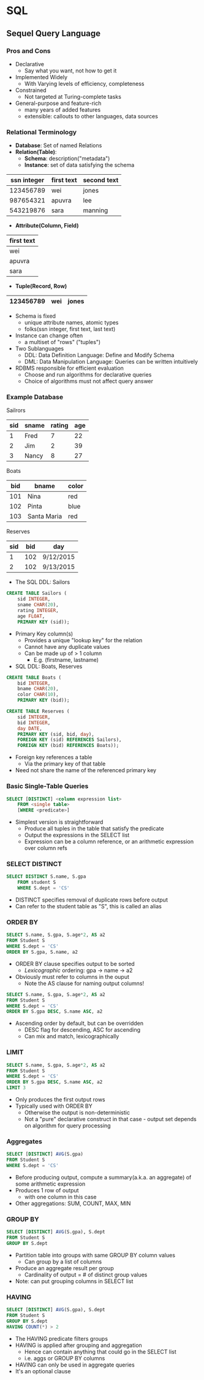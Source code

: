 # SQL
## Sequel Query Language
### Pros and Cons
- Declarative
    - Say what you want, not how to get it
- Implemented Widely
    - With Varying levels of efficiency, completeness
- Constrained
    - Not targeted at Turing-complete tasks
- General-purpose and feature-rich
    - many years of added features
    - extensible: callouts to other languages, data sources

### Relational Terminology
- **Database**: Set of named Relations
- **Relation(Table)**:
    - **Schema**: description("metadata")
    - **Instance**: set of data satisfying the schema

|ssn integer|first text|second text|
|------|---|---|
|123456789|wei|jones|
|987654321|apuvra|lee|
|543219876|sara|manning|
- **Attribute(Column, Field)**

|first text|
|------|
|wei|
|apuvra|
|sara|
- **Tuple(Record, Row)**

|123456789|wei|jones|
|------|---|---|
- Schema is fixed
    - unique attribute names, atomic types
    - folks(ssn integer, first text, last text)
- Instance can change often
    - a multiset of "rows" ("tuples")
- Two Sublanguages
    - DDL: Data Definition Language: Define and Modify Schema
    - DML: Data Manipulation Language: Queries can be written intuitively
- RDBMS responsible for efficient evaluation
    - Choose and run algorithms for declarative queries
    - Choice of algorithms must not affect query answer

### Example Database
Sailrors

|sid|sname|rating|age|
|------|---|---|---|
|1|Fred|7|22|
|2|Jim|2|39|
|3|Nancy|8|27|

Boats

|bid|bname|color|
|------|---|---|
|101|Nina|red|
|102|Pinta|blue|
|103|Santa Maria|red|

Reserves

|sid|bid|day|
|------|---|---|
|1|102|9/12/2015|
|2|102|9/13/2015|

- The SQL DDL: Sailors

```sql
CREATE TABLE Sailors (
    sid INTEGER,
    sname CHAR(20),
    rating INTEGER,
    age FLOAT,
    PRIMARY KEY (sid));
```
- Primary Key column(s)
    - Provides a unique "lookup key" for the relation
    - Cannot have any duplicate values
    - Can be made up of > 1 column
        - E.g. (firstname, lastname)
- SQL DDL: Boats, Reserves

```sql
CREATE TABLE Boats (
    bid INTEGER,
    bname CHAR(20),
    color CHAR(10),
    PRIMARY KEY (bid));
```
```sql
CREATE TABLE Reserves (
    sid INTEGER,
    bid INTEGER,
    day DATE,
    PRIMARY KEY (sid, bid, day),
    FOREIGN KEY (sid) REFERENCES Sailors),
    FOREIGN KEY (bid) REFERENCES Boats));
```
- Foreign key references a table
    - Via the primary key of that table
- Need not share the name of the referenced primary key

### Basic Single-Table Queries
```sql
SELECT [DISTINCT] <column expression list>
    FROM <single table>
    [WHERE <predicate>]
```
- Simplest version is straightforward
    - Produce all tuples in the table that satisfy the predicate
    - Output the expressions in the SELECT list
    - Expression can be a column reference, or an arithmetic expression over column refs

### SELECT DISTINCT
```sql
SELECT DISTINCT S.name, S.gpa
    FROM student S
    WHERE S.dept = 'CS'
```
- DISTINCT specifies removal of duplicate rows before output
- Can refer to the student table as "S", this is called an alias

### ORDER BY
```sql
SELECT S.name, S.gpa, S.age*2, AS a2
FROM Student S
WHERE S.dept = 'CS'
ORDER BY S.gpa, S.name, a2
```
- ORDER BY clause specifies output to be sorted
    - *Lexicographic* ordering: gpa -> name -> a2
- Obviously must refer to columns in the ouput
    - Note the AS clause for naming output columns!

```sql
SELECT S.name, S.gpa, S.age*2, AS a2
FROM Student S
WHERE S.dept = 'CS'
ORDER BY S.gpa DESC, S.name ASC, a2
```
- Ascending order by default, but can be overridden
    - DESC flag for descending, ASC for ascending
    - Can mix and match, lexicographically

### LIMIT
```sql
SELECT S.name, S.gpa, S.age*2, AS a2
FROM Student S
WHERE S.dept = 'CS'
ORDER BY S.gpa DESC, S.name ASC, a2
LIMIT 3
```
- Only produces the first <integer> output rows
- Typically used with ORDER BY
    - Otherwise the output is non-deterministic
    - Not a "pure" declarative construct in that case - output set depends on algorithm for query processing

### Aggregates
```sql
SELECT [DISTINCT] AVG(S.gpa)
FROM Student S
WHERE S.dept = 'CS'
```
- Before producing output, compute a summary(a.k.a. an aggregate) of some arithmetic expression
- Produces 1 row of output
    - with one column in this case
- Other aggregations: SUM, COUNT, MAX, MIN

### GROUP BY
```sql
SELECT [DISTINCT] AVG(S.gpa), S.dept
FROM Student S
GROUP BY S.dept
```
- Partition table into groups with same GROUP BY column values
    - Can group by a list of columns
- Produce an aggregate result per group
    - Cardinality of output = # of distinct group values
- Note: can put grouping columns in SELECT list

### HAVING
```sql
SELECT [DISTINCT] AVG(S.gpa), S.dept
FROM Student S
GROUP BY S.dept
HAVING COUNT(*) > 2
```
- The HAVING predicate filters groups
- HAVING is applied after grouping and aggregation
    - Hence can contain anything that could go in the SELECT list
    - i.e. aggs or GROUP BY columns
- HAVING can only be used in aggregate queries
- It's an optional clause